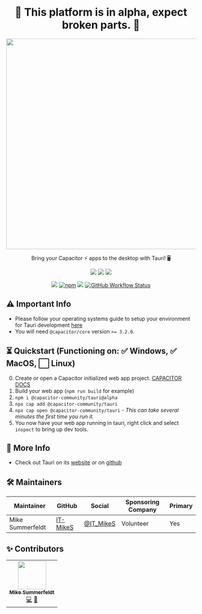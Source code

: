 <h1 align="center">
🚨 This platform is in alpha, expect broken parts.  🚨
</h1>
  
<p align="center">
  <img src="https://user-images.githubusercontent.com/20338451/129942856-bac5a858-a846-4a9f-b10e-10c423917471.png" width="560" /><br />
</p>

<p align="center">
Bring your Capacitor ⚡ apps to the desktop with Tauri! 🖥
</p>
<p align="center">
  <a href="https://github.com/capacitor-community/tauri"><img src="https://img.shields.io/badge/maintenance%20status-being%20developed-orange" /></a>
  <!-- ALL-CONTRIBUTORS-BADGE:START - Do not remove or modify this section -->
<a href="#-contributors"><img src="https://img.shields.io/badge/all%20contributors-1-orange" /></a>
<!-- ALL-CONTRIBUTORS-BADGE:END -->
  <a href="https://github.com/tauri-apps/tauri/releases"><img src="https://img.shields.io/badge/tauri%20version-v1.0.0--beta.x-blue" /></a>
</p>
<p align="center">
  <a href="https://npmjs.com/package/@capacitor-community/tauri/v/1.0.0-alpha.12"><img src="https://img.shields.io/npm/v/@capacitor-community/tauri/alpha" /></a>
  <a href="https://npmjs.com/package/@capacitor-community/tauri/v/1.0.0-alpha.12"><img alt="npm" src="https://img.shields.io/npm/dw/@capacitor-community/tauri/alpha"></a>
  <a href="https://npmjs.com/package/@capacitor-community/tauri/v/1.0.0-alpha.12"><img src="https://img.shields.io/npm/l/@capacitor-community/tauri.svg?color=blue" /></a>
  <a href="https://github.com/capacitor-community/tauri"><img alt="GitHub Workflow Status" src="https://img.shields.io/github/workflow/status/capacitor-community/tauri/CI"></a>
</p>

## ⚠ Important Info
- Please follow your operating systems guide to setup your environment for Tauri development [here](https://tauri.studio/en/docs/getting-started/intro#setting-up-your-environment)
- You will need `@capacitor/core` version `>= 3.2.0`.

## ⏳ Quickstart (Functioning on: ✅ Windows, ✅ MacOS, ⬜ Linux)
0. Create or open a Capacitor initialized web app project. [CAPACITOR DOCS](https://capacitorjs.com/docs)
1. Build your web app (`npm run build` for example)
2. `npm i @capacitor-community/tauri@alpha`
3. `npx cap add @capacitor-community/tauri`
4. `npx cap open @capacitor-community/tauri` - _This can take several minutes the first time you run it._
5. You now have your web app running in tauri, right click and select `inspect` to bring up dev tools. 

## 🎉 More Info
- Check out Tauri on its [website](https://tauri.app/) or on [github](https://github.com/tauri-apps/tauri)

## 🛠 Maintainers 

| Maintainer       | GitHub                                  | Social                                    | Sponsoring Company | Primary |
| ---------------- | --------------------------------------- | ----------------------------------------- | ------------------ | ------- |
| Mike Summerfeldt | [IT-MikeS](https://github.com/IT-MikeS) | [@IT_MikeS](https://twitter.com/IT_MikeS) | Volunteer          | Yes     |


## ✨ Contributors 

<!-- ALL-CONTRIBUTORS-LIST:START - Do not remove or modify this section -->
<!-- prettier-ignore-start -->
<!-- markdownlint-disable -->
<table>
  <tr>
    <td align="center"><a href="https://github.com/IT-MikeS"><img src="https://avatars0.githubusercontent.com/u/20338451?v=4?s=75" width="75px;" alt=""/><br /><sub><b>Mike Summerfeldt</b></sub></a><br /><a href="https://github.com/capacitor-community/tauri/commits?author=IT-MikeS" title="Code">💻</a> <a href="https://github.com/capacitor-community/tauri/commits?author=IT-MikeS" title="Documentation">📖</a></td>
  </tr>
</table>

<!-- markdownlint-restore -->
<!-- prettier-ignore-end -->

<!-- ALL-CONTRIBUTORS-LIST:END -->
